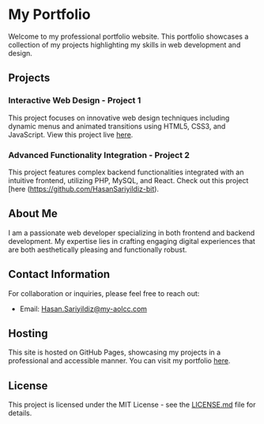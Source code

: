 # My Portfolio

Welcome to my professional portfolio website. This portfolio showcases a collection of my projects highlighting my skills in web development and design.

## Projects

### Interactive Web Design - Project 1
This project focuses on innovative web design techniques including dynamic menus and animated transitions using HTML5, CSS3, and JavaScript. View this project live [here](https://github.com/HasanSariyildiz-bit).

### Advanced Functionality Integration - Project 2
This project features complex backend functionalities integrated with an intuitive frontend, utilizing PHP, MySQL, and React. Check out this project [here (https://github.com/HasanSariyildiz-bit).

## About Me

I am a passionate web developer specializing in both frontend and backend development. My expertise lies in crafting engaging digital experiences that are both aesthetically pleasing and functionally robust.

## Contact Information

For collaboration or inquiries, please feel free to reach out:
- Email: [Hasan.Sariyildiz@my-aolcc.com](mailto:Hasan.Sariyildiz@my-aolcc.com)

## Hosting

This site is hosted on GitHub Pages, showcasing my projects in a professional and accessible manner. You can visit my portfolio [here](https://github.com/HasanSariyildiz-bit).

## License

This project is licensed under the MIT License - see the [LICENSE.md](LICENSE.md) file for details.
